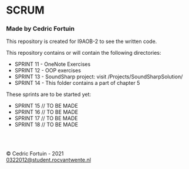 # SCRUM
### Made by Cedric Fortuin

This repository is created for I9AOB-2 to see the written code.

This repository contains or will contain the following directories:
- SPRINT 11 - OneNote Exercises
- SPRINT 12 - OOP exercises
- SPRINT 13 - SoundSharp project: visit /Projects/SoundSharpSolution/
- SPRINT 14 - This folder contains a part of chapter 5

These sprints are to be started yet:
- SPRINT 15 // TO BE MADE
- SPRINT 16 // TO BE MADE
- SPRINT 17 // TO BE MADE
- SPRINT 18 // TO BE MADE

<br/><br/>

© Cedric Fortuin - 2021 <br/>
0322012@student.rocvantwente.nl
